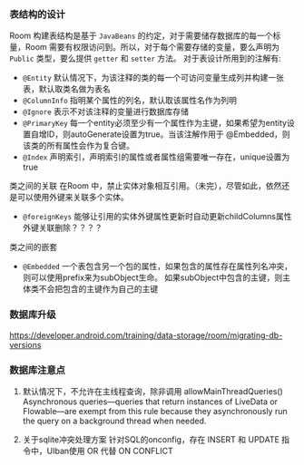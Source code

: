 ### 表结构的设计
Room 构建表结构是基于 `JavaBeans` 的约定，对于需要储存数据库的每一个标量，Room 需要有权限访问到。所以，对于每个需要存储的变量，要么声明为 `Public` 类型，要么提供 `getter` 和 `setter` 方法。
对于表设计所用到的注解有:
* `@Entity` 默认情况下，为该注释的类的每一个可访问变量生成列并构建一张表，默认取类名做为表名
* `@ColumnInfo` 指明某个属性的列名，默认取该属性名作为列明
* `@Ignore` 表示不对该注释的变量进行数据库存储
* `@PrimaryKey` 每一个entity必须至少有一个属性作为主键，如果希望为entity设置自增ID，则autoGenerate设置为true。当该注解作用于 @Embedded，则该类的所有属性会作为复合键。
* `@Index` 声明索引，声明索引的属性或者属性组需要唯一存在，unique设置为true

类之间的关联
在Room 中，禁止实体对象相互引用。（未完），尽管如此，依然还是可以使用外键来关联多个实体。
* `@foreignKeys` 能够让引用的实体外键属性更新时自动更新childColumns属性
   外键关联删除？？？？

类之间的嵌套
* `@Embedded` 一个表包含另一个包的属性，如果包含的属性存在属性列名冲突，则可以使用prefix来为subObject生命。
如果subObject中包含的主键，则主体类不会把包含的主键作为自己的主键

### 数据库升级
https://developer.android.com/training/data-storage/room/migrating-db-versions









### 数据库注意点
1. 默认情况下，不允许在主线程查询，除非调用 allowMainThreadQueries()
 Asynchronous queries—queries that return instances of LiveData or Flowable—are exempt from this rule because they asynchronously run the query on a background thread when needed.

1. 关于sqlite冲突处理方案
针对SQL的onconfig，存在 INSERT 和 UPDATE 指令中，UIban使用 OR 代替 ON CONFLICT


